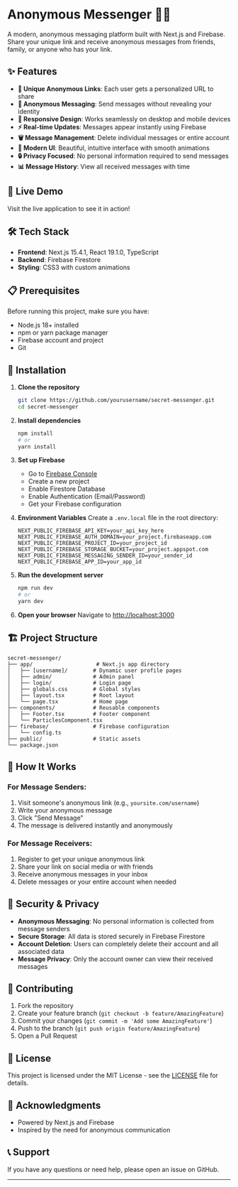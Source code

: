 # Anonymous Messenger 🕵️‍♂️

A modern, anonymous messaging platform built with Next.js and Firebase. Share your unique link and receive anonymous messages from friends, family, or anyone who has your link.


## ✨ Features

- **🔗 Unique Anonymous Links**: Each user gets a personalized URL to share
- **👤 Anonymous Messaging**: Send messages without revealing your identity
- **📱 Responsive Design**: Works seamlessly on desktop and mobile devices
- **⚡ Real-time Updates**: Messages appear instantly using Firebase
- **🗑️ Message Management**: Delete individual messages or entire account
- **🎨 Modern UI**: Beautiful, intuitive interface with smooth animations
- **🔒 Privacy Focused**: No personal information required to send messages
- **📊 Message History**: View all received messages with time

## 🚀 Live Demo

Visit the live application to see it in action!

## 🛠️ Tech Stack

- **Frontend**: Next.js 15.4.1, React 19.1.0, TypeScript
- **Backend**: Firebase Firestore 
- **Styling**: CSS3 with custom animations


## 📋 Prerequisites

Before running this project, make sure you have:

- Node.js 18+ installed
- npm or yarn package manager
- Firebase account and project
- Git

## 🔧 Installation

1. **Clone the repository**
   ```bash
   git clone https://github.com/yourusername/secret-messenger.git
   cd secret-messenger
   ```

2. **Install dependencies**
   ```bash
   npm install
   # or
   yarn install
   ```

3. **Set up Firebase**
   - Go to [Firebase Console](https://console.firebase.google.com/)
   - Create a new project
   - Enable Firestore Database
   - Enable Authentication (Email/Password)
   - Get your Firebase configuration

4. **Environment Variables**
   Create a `.env.local` file in the root directory:
   ```env
   NEXT_PUBLIC_FIREBASE_API_KEY=your_api_key_here
   NEXT_PUBLIC_FIREBASE_AUTH_DOMAIN=your_project.firebaseapp.com
   NEXT_PUBLIC_FIREBASE_PROJECT_ID=your_project_id
   NEXT_PUBLIC_FIREBASE_STORAGE_BUCKET=your_project.appspot.com
   NEXT_PUBLIC_FIREBASE_MESSAGING_SENDER_ID=your_sender_id
   NEXT_PUBLIC_FIREBASE_APP_ID=your_app_id
   ```

5. **Run the development server**
   ```bash
   npm run dev
   # or
   yarn dev
   ```

6. **Open your browser**
   Navigate to [http://localhost:3000](http://localhost:3000)

## 🏗️ Project Structure

```
secret-messenger/
├── app/                    # Next.js app directory
│   ├── [username]/        # Dynamic user profile pages
│   ├── admin/             # Admin panel
│   ├── login/             # Login page
│   ├── globals.css        # Global styles
│   ├── layout.tsx         # Root layout
│   └── page.tsx           # Home page
├── components/            # Reusable components
│   ├── Footer.tsx         # Footer component
│   └── ParticlesComponent.tsx
├── firebase/              # Firebase configuration
│   └── config.ts
├── public/                # Static assets
└── package.json
```

## 🎯 How It Works

### For Message Senders:
1. Visit someone's anonymous link (e.g., `yoursite.com/username`)
2. Write your anonymous message
3. Click "Send Message"
4. The message is delivered instantly and anonymously

### For Message Receivers:
1. Register to get your unique anonymous link
2. Share your link on social media or with friends
3. Receive anonymous messages in your inbox
4. Delete messages or your entire account when needed

## 🔐 Security & Privacy

- **Anonymous Messaging**: No personal information is collected from message senders
- **Secure Storage**: All data is stored securely in Firebase Firestore
- **Account Deletion**: Users can completely delete their account and all associated data
- **Message Privacy**: Only the account owner can view their received messages



## 🤝 Contributing

1. Fork the repository
2. Create your feature branch (`git checkout -b feature/AmazingFeature`)
3. Commit your changes (`git commit -m 'Add some AmazingFeature'`)
4. Push to the branch (`git push origin feature/AmazingFeature`)
5. Open a Pull Request

## 📝 License

This project is licensed under the MIT License - see the [LICENSE](LICENSE) file for details.

## 🙏 Acknowledgments


- Powered by Next.js and Firebase
- Inspired by the need for anonymous communication

## 📞 Support

If you have any questions or need help, please open an issue on GitHub.

---

